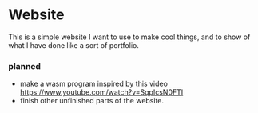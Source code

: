 # Website

This is a simple website I want to use to make cool things, and to show of what I have done like a sort of portfolio.

### planned
- make a wasm program inspired by this video https://www.youtube.com/watch?v=SqpIcsN0FTI
- finish other unfinished parts of the website.